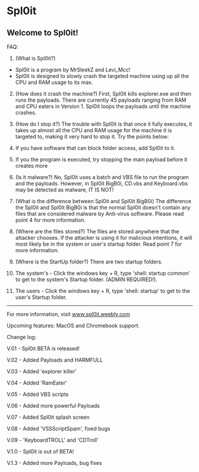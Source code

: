 # Spl0it
Welcome to Spl0it!
-----------------

FAQ:

1. (What is Spl0it?)
* Spl0it is a program by MrSleekZ and Levi_Mcc!
* Spl0it is designed to slowly crash the targeted machine using up all the CPU and RAM usage to its max.

2. (How does it crash the machine?)
First, Spl0it kills explorer.exe and then runs the payloads.
There are currently 45 payloads ranging from RAM and CPU eaters in Version 1.
Spl0it loops the payloads until the machine crashes.

3. (How do I stop it?)
The trouble with Spl0it is that once it fully executes, it takes up almost all the CPU and RAM usage for the machine it is targeted to, making it very hard to stop it. Try the points below:
1. If you have software that can block folder access, add Spl0it to it.
2. If you the program is executed, try stopping the main payload before it creates more

4. (Is it malware?)
No, Spl0it uses a batch and VBS file to run the program and the payloads. However, in Spl0it BigB0i, CD.vbs and Keyboard.vbs may be detected as malware, IT IS NOT!

5. (What is the difference between Spl0it and Spl0it BigB0i)
The difference the Spl0it and Spl0it BigB0i is that the normal Spl0it doesn't contain any files that are considered malware by Anti-virus software. Please read point 4 for more information.

6. (Where are the files stored?)
The files are stored anywhere that the attacker chooses. 
If the attacker is using it for malicious intentions, it will most likely be in the system or user's startup folder. Read point 7 for more information.

7. (Where is the StartUp folder?)
There are two startup folders.
1. The system's - Click the windows key + R, type 'shell: startup common' to get to the system's Startup folder. (ADMIN REQUIRED!).
2. The users - Click the windows key + R, type 'shell: startup' to get to the user's Startup folder.
--------------------------------------------------
For more information, visit www.spl0it.weebly.com

Upcoming features: MacOS and Chromebook support.

Change log:

V.01 - Spl0it BETA is released!

V.02 - Added Payloads and HARMFULL

V.03 - Added 'explorer killer'

V.04 - Added 'RamEater'

V.05 - Added VBS scripts

V.06 - Added more powerful Payloads  

V.07 - Added Spl0it splash screen

V.08 - Added 'VSSScriptSpam', fixed bugs

V.09 - 'KeyboardTROLL' and 'CDTroll'

V.1.0 - Spl0it is out of BETA! 

V.1.3 - Added more Payloads, bug fixes
